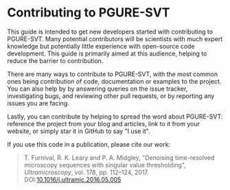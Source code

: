 Contributing to PGURE-SVT
=========================

This guide is intended to get new developers started with contributing to PGURE-SVT. Many potential contributors will be scientists with much expert knowledge but potentially little experience with open-source code development. This guide is primarily aimed at this audience, helping to reduce the barrier to contribution.

There are many ways to contribute to PGURE-SVT, with the most common ones being contribution of code, documentation or examples to the project. You can also help by by answering queries on the issue tracker, investigating bugs, and reviewing other pull requests, or by reporting any issues you are facing.

Lastly, you can contribute by helping to spread the word about PGURE-SVT: reference the project from your blog and articles, link to it from your website, or simply star it in GitHub to say "I use it".

If you use this code in a publication, please cite our work:

> T. Furnival, R. K. Leary and P. A. Midgley, "Denoising time-resolved microscopy sequences with singular value thresholding", *Ultramicroscopy*, vol. 178, pp. 112–124, 2017. DOI:[10.1016/j.ultramic.2016.05.005](http://dx.doi.org/10.1016/j.ultramic.2016.05.005)

